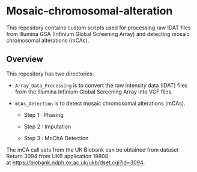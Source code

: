 # **Mosaic-chromosomal-alteration**

This repository contains custom scripts used for processing raw IDAT files from Illumina GSA (Infinium Global Screening Array) and detecting mosaic chromosomal alterations (mCAs). 

## **Overview**

This repository has two directories:

+ `Array_Data_Processing` is to convert the raw intensity data (IDAT) files from the Illumina Infinium Global Screening Array into VCF files. 

+ `mCAs_Detection` is to detect mosaic chromosomal alterations (mCAs). 

    + Step 1 : Phasing

    + Step 2 : Imputation

    + Step 3 : MoChA Detection

The mCA call sets from the UK Biobank can be obtained from dataset Return 3094 from UKB application 19808 at https://biobank.ndph.ox.ac.uk/ukb/dset.cgi?id=3094.

